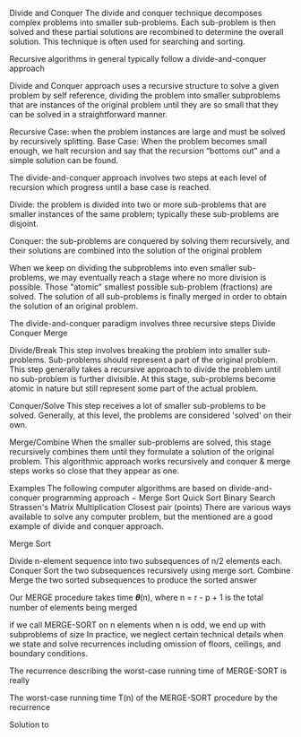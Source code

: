 Divide and Conquer
The divide and conquer technique decomposes complex problems into smaller sub-problems. Each sub-problem is then solved and these partial solutions are recombined to determine the overall solution. This technique is often used for searching and sorting.


Recursive algorithms in general typically follow a divide-and-conquer approach

Divide and Conquer approach uses a recursive structure to solve a given problem by self reference, dividing the problem into smaller subproblems that are instances of the original problem until they are so small that they can be solved in a straightforward manner.

Recursive Case: when the problem instances are large and must be solved by recursively splitting.
Base Case: When the problem becomes small enough, we halt recursion and say that the recursion “bottoms out” and a simple solution can be found.

The divide-and-conquer approach involves two steps at each level of recursion which progress until a base case is reached.

Divide: the problem is divided into two or more sub-problems that are smaller instances of the same problem; typically these sub-problems are disjoint.

Conquer: the sub-problems are conquered by solving them recursively, and their solutions are combined into the solution of the original problem

When we keep on dividing the subproblems into even smaller sub-problems, we may eventually reach a stage where no more division is possible. Those "atomic" smallest possible sub-problem (fractions) are solved. The solution of all sub-problems is finally merged in order to obtain the solution of an original problem.



The divide-and-conquer paradigm involves three recursive steps Divide Conquer Merge

Divide/Break
This step involves breaking the problem into smaller sub-problems. Sub-problems should represent a part of the original problem. This step generally takes a recursive approach to divide the problem until no sub-problem is further divisible. At this stage, sub-problems become atomic in nature but still represent some part of the actual problem.

Conquer/Solve
This step receives a lot of smaller sub-problems to be solved. Generally, at this level, the problems are considered 'solved' on their own.

Merge/Combine
When the smaller sub-problems are solved, this stage recursively combines them until they formulate a solution of the original problem. This algorithmic approach works recursively and conquer & merge steps works so close that they appear as one.

Examples
The following computer algorithms are based on divide-and-conquer programming approach −
Merge Sort
Quick Sort
Binary Search
Strassen's Matrix Multiplication
Closest pair (points)
There are various ways available to solve any computer problem, but the mentioned are a good example of divide and conquer approach.



Merge Sort

Divide        n-element sequence into two subsequences of n/2 elements each.
Conquer     Sort the two subsequences recursively using merge sort.
Combine    Merge the two sorted subsequences to produce the sorted answer

Our MERGE procedure takes time 𝜽(n), where n = r - p + 1 is the total number of elements being merged

if we call MERGE-SORT on n elements when n is odd, we end up with subproblems of size
In practice, we neglect certain technical details when we state and solve recurrences including omission of floors, ceilings, and boundary conditions.

The recurrence describing the worst-case running time of MERGE-SORT is really


The worst-case running time T(n) of the MERGE-SORT procedure by the recurrence


Solution to
